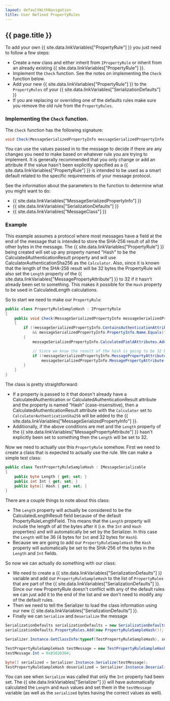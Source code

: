 ```yaml
---
layout: defaultWithNavigation
title: User Defined PropertyRules
---
```

## {{ page.title }}

To add your own {{ site.data.linkVariables["PropertyRule"] }} you just need to follow a few steps:

* Create a new class and either inherit from `IPropertyRule` or inherit from an already existing {{ site.data.linkVariables["PropertyRule"] }}.
* Implement the `Check` function.  See the notes on implementing the `Check` function below.
* Add your new {{ site.data.linkVariables["PropertyRule"] }} to the `PropertyRules` of your {{ site.data.linkVariables["SerializationDefaults"] }}
* If you are replacing or overriding one of the defaults rules make sure you remove the old rule from the `PropertyRules`.

### Implementing the `Check` function.

The `Check` function has the following signature:
```csharp
void Check(MessageSerializedPropertyInfo messageSerializedPropertyInfo, SerializationDefaults serializationDefaults, MessageClassAttribute classAttribute)
```

You can use the values passed in to the message to decide if there are any changes you need to make based on whatever rule you are trying to implement.
It is generally recommended that you only change or add an attribute if the value hasn't been explicitly specified as a {{ site.data.linkVariables["PropertyRule"] }}
is intended to be used as a smart default related to the specific requirements of your message protocol.

See the information about the parameters to the function to determine what you might want to do:
* {{ site.data.linkVariables["MessageSerializedPropertyInfo"] }}
* {{ site.data.linkVariables["SerializationDefaults"] }}
* {{ site.data.linkVariables["MessageClass"] }}

### Example

This example assumes a protocol where most messages have a field at the end of the message that is intended to store the SHA-256 result of all the other bytes in the message.
The {{ site.data.linkVariables["PropertyRule"] }} being created will set up any property named "Hash" to be the <makeLink>CalculatedAuthenticationResult</makeLink>
property and will use <makeLink>CalculatorAuthenticationSha256</makeLink> as the `Calculator`.  Also, since it is known that the length of the SHA-256 result will be 32 bytes
the PropertyRule will also set the `Length` property of the {{ site.data.linkVariables["MessagePropertyAttribute"] }} to 32 if it hasn't already been set to something.
This makes it possible for the `Hash` property to be used in <makeLink>CalculatedLength</makeLink> calculations.

So to start we need to make our `PropertyRule`:

```csharp
public class PropertyRuleSampleHash : IPropertyRule
{
    public void Check(MessageSerializedPropertyInfo messageSerializedPropertyInfo, SerializationDefaults serializationDefaults, MessageClassAttribute classAttribute)
    {
        if (!messageSerializedPropertyInfo.ContainsAuthenticationAttribute
            && messageSerializedPropertyInfo.PropertyInfo.Name.Equals("Hash", StringComparison.InvariantCultureIgnoreCase))
        {
            messageSerializedPropertyInfo.CalculatedFieldAttributes.Add(new CalculatedAuthenticationResultAttribute(typeof(CalculatorAuthenticationSha256)));

            // Since we know the result of the hash is going to be 32 bytes if the Length property hasn't been set we'll set it.
            if (!messageSerializedPropertyInfo.MessagePropertyAttribute.IsLengthSpecified)
                messageSerializedPropertyInfo.MessagePropertyAttribute.Length = 32;
        }
    }
}
```

The class is pretty straightforward:
* If a property is passed to it that doesn't already have a <makeLink>CalculatedAuthentication</makeLink> or <makeLink>CalculatedAuthenticationResult</makeLink> attribute
and the property is named "Hash" (case-insensitive), then a <makeLink>CalculatedAuthenticationResult</makeLink> attribute with the `Calculator` set to `CalculatorAuthenticationSha256`
will be added to the {{ site.data.linkVariables["MessageSerializedPropertyInfo"] }}.
* Additionally, if the above conditions are met and the `Length` property of the {{ site.data.linkVariables["MessagePropertyAttribute"] }} hasn't explicitly been set to something
then the `Length` will be set to 32.

Now we need to actually use this `PropertyRule` somehow.  First we need to create a class that is expected to actually use the rule.  We can make a simple test class:

```csharp
public class TestPropertyRuleSampleHash : IMessageSerializable
{
    public byte Length { get; set; }
    public int Int { get; set; }
    public byte[] Hash { get; set; }
}
```

There are a couple things to note about this class:
* The `Length` property will actually be considered to be the <makeLink>CalculatedLengthResult</makeLink> field because of the default <makeLink>PropertyRuleLengthField</makeLink>.
This means that the `Length` property will include the length of all the bytes after it (i.e. the `Int` and `Hash` properties) and will automatically be set by the Serializer.
In this case the `Length` will be 36 (4 bytes for `Int` and 32 bytes for `Hash`).
* Because we are going to add our `PropertyRuleSampleHash` the `Hash` property will automatically be set to the SHA-256 of the bytes in the `Length` and `Int` fields.

So now we can actually do something with our class:
* We need to create a {{ site.data.linkVariables["SerializationDefaults"] }} variable and add our `PropertyRuleSampleHash`
to the list of `PropertyRules` that are part of the {{ site.data.linkVariables["SerializationDefaults"] }}.  Since our new PropertyRule doesn't conflict with any of the default rules we
can just add it to the end of the list and we don't need to modify any of the default rules.  
* Then we need to tell the Serializer to load the class information using our new {{ site.data.linkVariables["SerializationDefaults"] }}.
* Finally we can `Serialize` and `Deserialize` the message

```csharp
SerializationDefaults serializationDefaults = new SerializationDefaults();
serializationDefaults.PropertyRules.Add(new PropertyRuleSampleHash());

Serializer.Instance.GetClassInfo(typeof(TestPropertyRuleSampleHash), serializationDefaults);

TestPropertyRuleSampleHash testMessage = new TestPropertyRuleSampleHash();
testMessage.Int = 0x01020304;

byte[] serialized = Serializer.Instance.Serialize(testMessage);
TestPropertyRuleSampleHash deserialized = Serializer.Instance.Deserialize<TestPropertyRuleSampleHash>(serialized);
```

You can see when `Serialize` was called that only the `Int` property had been set.  The {{ site.data.linkVariables["Serializer"] }} will have automatically
calculated the `Length` and `Hash` values and set them in the `testMessage` variable (as well as the `serialized` bytes having the correct values as well).
